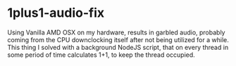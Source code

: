 # 1plus1-audio-fix
Using Vanilla AMD OSX on my hardware, results in garbled audio, probably coming from the CPU downclocking itself after not being utilized for a while. This thing I solved with a background NodeJS script, that on every thread in some period of time calculates 1+1, to keep the thread occupied.
